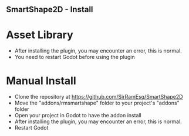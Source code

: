 SmartShape2D - Install
---


# Asset Library
- After installing the plugin, you may encounter an error, this is normal.
- You need to restart Godot before using the plugin

# Manual Install
- Clone the repository at https://github.com/SirRamEsq/SmartShape2D
- Move the "addons/rmsmartshape" folder to your project's "addons" folder
- Open your project in Godot to have the addon install
- After installing the plugin, you may encounter an error, this is normal.
- Restart Godot
